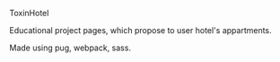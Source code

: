 ToxinHotel

Educational project pages, which propose to user
hotel's appartments.

Made using pug, webpack, sass.


